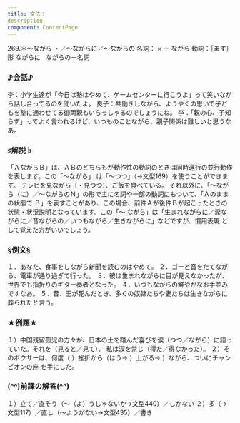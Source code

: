 ```yaml
---
title: 文法：
description
component: ContentPage
---
```



269.＊～ながら ・／～ながらに／～ながらの
名詞： × ＋ ながら
動詞：［ます］形 ながらに
  ながらの＋名詞
### ♪会話♪
李：小学生達が「今日は塾はやめて、ゲームセンターに行こうよ」って笑いながら話し合ってるのを聞いたよ。 良子：共働きしながら、ようやくの思いで子どもを塾に通わせてる御両親もいらっしゃるのでしょうにね。
李：「親の心、子知らず」ってよく言われるけど、いつものことながら、親子関係は難しいと思うなあ。
### ♯解説♭
「ＡながらＢ」は、ＡＢのどちらもが動作性の動詞のときは同時進行の並行動作を表します。この「～ながら」 は「～つつ」（→文型169）を使うことができます。
テレビを見ながら〔・見つつ）、ご飯を食べている。 それ以外に、「～ながら（に）／～ながらのＮ」の形で主に名詞や一部の動詞にもついて、「Ａのままの状態で
Ｂ」を表すことがあり、この場合、前件Ａが後件Ｂが起こったときの状態・状況説明となっています。この「～ ながら」は「生まれながらに／涙ながらに／昔ながらの／いつもながら／生きながらに」などですが、慣用表現 として覚えた方がいいでしょう。
### §例文§
１．あなた、食事をしながら新聞を読むのはやめて。
２．ゴーと音をたてながら、電車が通り過ぎて行った。
３．彼は生まれながらに目が見えなかったが、世界でも指折りのギター奏者となった。
４．いつもながらの鮮やかなお手並みですなあ。
５．昔、王が死んだとき、多くの奴隷たちや妻たちは生きながらに葬られたと言う。
### ★例題★
１）中国残留孤児の方々が、日本の土を踏んだ喜びを涙（つつ／ながら）に語っていた。それを（見ると／見て）、
私は涙を禁じ（得た／得なかった）。
２）そのボクサーは、何度（ ）挫折から（はう→ ）上がる→ ）ながら、ついにチャンピオンの座 を手にした。
### (^^)前課の解答(^^)
１）立て／直そう（～（よ）うじゃないか→文型440）／しかない
２）多（→文型117）／直し（～ようがない→文型435）／書き
